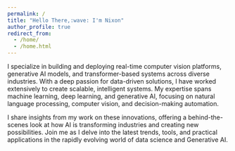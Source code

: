 ```yaml
---
permalink: /
title: "Hello There,:wave: I'm Nixon"
author_profile: true
redirect_from: 
  - /home/
  - /home.html
---
```

I specialize in building and deploying real-time computer vision platforms, generative AI models, and transformer-based systems across diverse industries. With a deep passion for data-driven solutions, I have worked extensively to create scalable, intelligent systems. My expertise spans machine learning, deep learning, and generative AI, focusing on natural language processing, computer vision, and decision-making automation.

I share insights from my work on these innovations, offering a behind-the-scenes look at how AI is transforming industries and creating new possibilities. Join me as I delve into the latest trends, tools, and practical applications in the rapidly evolving world of data science and Generative AI.





